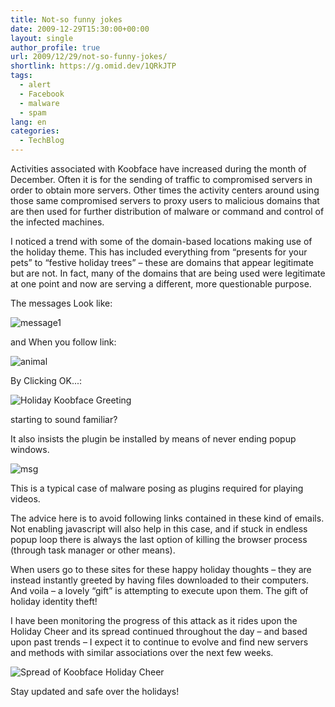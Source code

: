 ```yaml
---
title: Not-so funny jokes
date: 2009-12-29T15:30:00+00:00
layout: single
author_profile: true
url: 2009/12/29/not-so-funny-jokes/
shortlink: https://g.omid.dev/1QRkJTP
tags:
  - alert
  - Facebook
  - malware
  - spam
lang: en
categories: 
  - TechBlog
---
```


Activities associated with Koobface have increased during the month of December. Often it is for the sending of traffic to compromised servers in order to obtain more servers. Other times the activity centers around using those same compromised servers to proxy users to malicious domains that are then used for further distribution of malware or command and control of the infected machines.

I noticed a trend with some of the domain-based locations making use of the holiday theme. This has included everything from “presents for your pets” to “festive holiday trees” – these are domains that appear legitimate but are not. In fact, many of the domains that are being used were legitimate at one point and now are serving a different, more questionable purpose.

The messages Look like:

![message1](/images/2009/12/message1.png)

and When you follow link:

![animal](/images/2009/12/animal.jpg)

By Clicking OK...:

![Holiday Koobface Greeting](/images/2009/12/Holiday%20Koobface%20Greetings.png)

starting to sound familiar?

It also insists the plugin be installed by means of never ending popup windows.

![msg](/images/2009/12/msg.jpg)

This is a typical case of malware posing as plugins required for playing videos.

The advice here is to avoid following links contained in these kind of emails. Not enabling javascript will also help in this case, and if stuck in endless popup loop there is always the last option of killing the browser process (through task manager or other means).

When users go to these sites for these happy holiday thoughts – they are instead instantly greeted by having files downloaded to their computers. And voila – a lovely “gift” is attempting to execute upon them. The gift of holiday identity theft!

I have been monitoring the progress of this attack as it rides upon the Holiday Cheer and its spread continued throughout the day – and based upon past trends – I expect it to continue to evolve and find new servers and methods with similar associations over the next few weeks.

![Spread of Koobface Holiday Cheer](/images/2009/12/Spread%20of%20Koobface%20Holiday%20Cheer.jpg)

Stay updated and safe over the holidays!
